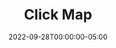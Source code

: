---
layout: ext_single
title: Click Map
slug: click-map
desc: Let your viewers interact with your stream by clicking on your live video
category: miscellaneous
date: '2022-09-28T00:00:00-05:00'
permalink: extensions/miscellaneous/:slug
download_url: https://christinak.itch.io/lioranboard-click-map
developer_name: Christina K.
developer_url: https://christinak.itch.io
icon_local: click_map.png
trailer: https://www.youtube.com/embed/hr9Ho1MVjiw
screenshots_local: click_map_ex.png
version: 1.2
sammi_version: 2022.4.4 and up
platform: Twitch
testers: cyanidesugar, wolbee
overview: |
    **Let your viewers interact with your stream by directly clicking on your live video overlay!**  


    You can map your OBS sources and let your viewers take full control!  

    One single tap to activate a different camera? And another tap to change the whole scene?\
    Or how about having your viewers decide which path to take in a video game you're playing by simply tapping on the video to vote?  

    **You can retrieve the name of the viewer who clicked and the exact coordinates!**  

    **The extension newly comes with an overlay to visualize your viewers clicks!** 
   
    Available only for SAMMI. Supports both OBSWS 4 and OBSWS 5.\
    Utilizes Heat Twitch extension made by [Scott Garner](https://github.com/scottgarner).  

   
    <div class="alert alert-warning" role="alert">The extension doesn't work for viewers on mobile devices due to Twitch's own limitation on overlay extensions.</div>

setup: |
    ##### Quick Start

    1. Install [Heat extension](https://dashboard.twitch.tv/extensions/cr20njfkgll4okyrhag7xxph270sqk-2.0.0) on your Twitch channel and activate it as overlay (in your dashboard).  

    2. Install the .sef extension you just downloaded from this page to your SAMMI.. Make sure you're on the latest versions for both SAMMI and Bridge. You also need to be connected to OBS, both OBSWS 4 and 5 is compatible with the extension.

    3. Double click on **Settings** button: 
        - If you're using multiple OBS connections, change `obs_name` variable to your preferred OBS Name (you can find it in the main menu - OBS Connections). 
    4. Double click on **Enable Clicks** button
            - Fill out both `Login Name` boxes with your Twitch Login name for your streaming channel (all lower case characters)
        - Fill out Click Map Listener command:
            - Allow Anonymous - decide whether you want to allow anonymous viewers to triggers your clicks (read more below)
            - all other boxes are filled out automatically, *do not modify them*. If you accidentally do modify them, please return them to the following default values:
                - Channel ID: `clickMapId`
                - Oauth Token: `clickMapToken`
                - OBS Canvas Width: `canvasWidth`
                - OBS Canvas Height: `canvasHeight`
    5. Press Save and Close, and then Save again to save the deck as well
    6. Click on **Create Example Scene** button. An example scene with three color sources should be added to your OBS. 
    7. Start streaming on Twitch using the example scene. You must be live for the extension to work.
    8. Once your stream is live and Heat Map extension active as your overlay, click on the green **Enable Clicks** button (while connected to OBS and Bridge).\
    You should see a yellow notification message: `Listening for clicks` and status should change to `Connected` in your Click Map tab in Bridge.
    6. Try clicking on your video overlay in your Twitch channel - on the colored sources in the example scene. You should get a Twitch chat message and yellow alert in SAMMI detecting the clicks!

    <br/>

    ##### Full Setup Walkthrough 
    [video](https://www.youtube.com/embed/ib5f22nQNf0)[/video]

    <br/>

    ##### Install OBS Overlay
    To visualize your viewers clicks on your stream, you can install this handy overlay that can display them as their profile icons, a random channel emote or your custom image.\   
    1. In your premade deck click on 'Generate Link for OBS Browser overlay' (from SAMMI Deck)
    2. A new page will open. Fill out all the fields and test the clicks in the preview frame. 
    3. Once satisfied, generate the URL and copy it to your clipboard.
    4. Back in SAMMI, click on `Install New OBS Overlay` button and paste the URL (while connected to OBS)
    5. A new browser source `Click Map Overlay` should be added to your OBS now  
    6. Whenever you decide to modify how the overlay looks like, you can simply generate a new URL (from step 2) and change it inside your browser source settings in OBS.


    **If you wish to enable the overlay only when listening to clicks:**
    1. Go to Enable Clicks button and uncheck `Off` for the `Enable me if using Click Map OBS Browser overlay` comment inside. Change the Scene and Source name if needed in the Souce Change Visiblity command. 
    2. Go to Disable Clicks button and uncheck `Off` for the `Enable me if using Click Map OBS Browser Overlay` comment inside. Change the Scene and Source name if needed in the Souce Change Visiblity command. 

    ##### Map a source
    You can select which OBS sources you want to be clickable by your viewers on your stream overlay. Use **Map Sources** button for it and just duplicate one of the premade commands or add a new **Click Map Add Source** command.\
    The scene that contains your source **must remain at 1.0 scale** when used as a nested scene.\
    If you are using atypical transform settings for the OBS source (unusual positional alignment and bounding box, crop filters etc.), the mapping might not be always 100% correct. In that case it's recommended to map an area instead.

    <div class="alert alert-warning" role="alert">Every time you add, edit or remove a map area, you must click on the Enable Clicks button for it to take effect</div>

    | Box Name |  Description| 
    |-------|--------|--------
    |Trigger| Name of the trigger that will be sent to SAMMI when a viewer clicks on this particular source |
    |Scene Name | Scene name where your clickable source resides |
    |Source Name|Name of the OBS source you wish to be clickable
    {:class='table table-secondary table-hover' }  

    <br/>

    ##### Map an area
    Instead of just selecting one OBS source, you can select a whole area in your OBS canvas to be clickable instead. Use **Map Areas** button for it and just duplicate one of the premade commands or add a new **Click Map Add Area** command.\
    The scene that contains your source **must remain at 1.0 scale** when used as a nested scene.\


    <div class="alert alert-warning" role="alert">Every time you add, edit or remove a map area, you must click on the Enable Clicks button for it to take effect</div>

    | Box Name |  Description| 
    |-------|--------|--------
    |Trigger| Name of the trigger that will be sent to SAMMI when a viewer clicks on this particular source |
    |X coord | X coordinate of the area in pixels
    |Y coord | Y coordinate of the area in pixels
    |Width|Width of the area in pixels
    |Height|Height of the area in pixels
    {:class='table table-secondary table-hover' }  

    <br/>

    ##### Attach triggers to buttons
    Once you add your clickable sources or areas, remember the trigger names you gave them, as you now need to **attach these triggers to your SAMMI buttons**. 

    1. Create or use an existing button you wish to be triggered every time a viewer interacts with the clickable source or area
    2. Right click on the button - **Edit Triggers**
    3. Click on the + button and select **Extension Trigger**
    4. Delete the `*` in the Message field and fill it out with the extension trigger name you selected for the given source or area
    5. Add any commands to the button you want to be executed. You can use the following Pull Values for the **Trigger Pull Data** command to get information about the particular click.  


    <br/>

    | Pull Value |  Description| 
    |-------|--------|--------
    |scene| Scene name where the mapped clickable source/area resides
    |name| Display name of the viewer who triggered the click (returns 0 if anonymous)
    |username| Username of the viewer who triggered the click (returns 'anonymous' if anonymous)
    |userID| User ID of the viewer who triggered the click (returns 'anonymous' if anonymous)
    |x| the exact x coordinate in pixels (converted to your OBS canvas size) of where the viewer clicked
    |y| the exact y coordinate in pixels (converted to your OBS canvas size) of where the viewer clicked
    |y_raw| raw y coordinate (0-1 value)
    |x_raw| raw x coordinate (0-1 value)
    |trigger| trigger name the button got triggered with
    {:class='table table-secondary table-hover'}  

    <div class="alert alert-info" role="alert">You can see all currently active triggers in your Bridge Click Map tab.</div>

    **Allow click triggers only if you're on the correct scene**\
    You can compare the `scene` pull value with your current scene (which is a premade variable `global.YOUROBSNAME.current_scene` in SAMMI) to check if they match.     
    If you need to check whether the Click Map scene is nested inside another scene, you can retrieve current source list via OBS Request command and check whether the `scene` pull value is inside that list. 
    Both examples showing how to achieve this can be found inside the grey trigger example buttons in your premade deck.

    ##### Remove Trigger
    This button simply removes any click triggers you set up in your Map sources or Map areas button.

    <br/>

    ##### Enable Clicks
    Once you set up your sources and/or areas to map and add their triggers to your buttons, you can now press Enable Clicks button *(assuming you already went through the process of filling out your Twitch username inside the button which Quick Start section instructs you to do)*.\
    You should get a yellow notification message and the status should change to `Connected` in your Click Map tab in Bridge. This means the extension is ready and listening for clicks.\
    To disable listening to clicks, use **Disable Clicks** button. 

    <br/>

    ##### Anonymous vs. non anonymous clicks 
    The extension is capable of retrieving the viewer's name who clicked on your overlay.\
    Your viewers must clicks on the extension settings in their overlay and grant it access to their information, otherwise their clicks will be sent as anonymous.\
    By checking `Allow Anonymous` in your Enable button, you can decide whether you want to allow anonymous clicks (viewers who are not logged in or did not authorize the extension) to go through or not.

    <br/>

    ##### Simulating key presses
    You might want to give your viewers the option to click on a button on your video overlay which will simulate a key press.

    [video](https://www.youtube.com/embed/MzVNcuL76aM)[/video]

    1. Create an OBS source (for example an image showing a button `W`)
    2. Use **Map Sources** button and just duplicate one of the premade commands or add a new **Click Map Add Source** command for the OBS source you just created in step 1 (explained in *Map a source* section)
    3. Create a completely new button in your deck and attach an Extension trigger to it (explained in *Attach triggers to buttons* section), the `Message` field will be the trigger name you chose in step 2.
    4. Double click on the button from step 3. Click on the **+** and type `Keyboard simulate press`, select the command and fill out the boxes: 
        - `Button` - select the button you want to be pressed
        - `Ctrl/Alt/Shift` checkboxes - select whether you want it to press the button together with a modifier, for example Ctrl + W
        - `Hold Duration` - for how long the button should be held
    5. Press **Save** and then **Save** again (first one is to save the button and second one is to save the whole deck)
    6. Press **Enable Clicks** button. 
    7. Now every time your viewer clicks on your selected button overlay, SAMMI will simulate a key press! 
privacy_collect: false
---